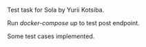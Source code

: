 Test task for Sola by Yurii Kotsiba.

Run *docker-compose up* to test post endpoint.

Some test cases implemented.
